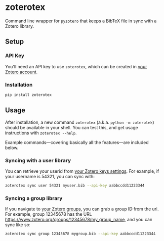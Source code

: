 # zoterotex

Command line wrapper for [`pyzotero`](https://github.com/urschrei/pyzotero) that keeps a BibTeX file in sync with a Zotero library.

## Setup

### API Key

You'll need an API key to use `zoterotex`, which can be created in
[your Zotero account](https://www.zotero.org/settings/keys/new).

### Installation

```bash
pip install zoterotex
```


## Usage

After installation, a new command `zoterotex` (a.k.a. `python -m zoterotek`) should be available in your shell. You can 
test this, and get usage instructions with `zoterotex --help`.

Example commands—covering basically all the features—are included below.

### Syncing with a user library

You can retrieve your userid from [your Zotero keys settings](https://www.zotero.org/settings/keys). For example, if 
your username is 54321, you can sync with:

```bash
zoterotex sync user 54321 myuser.bib --api-key aabbccdd11223344
```

### Syncing a group library

If you navigate to [your Zotero groups](https://www.zotero.org/groups), you can grab a group ID from the url. For example, group
12345678 has the URL https://www.zotero.org/groups/12345678/my_group_name, and you can sync like so:

```bash
zoterotex sync group 12345678 mygroup.bib --api-key aabbccdd11223344
```

